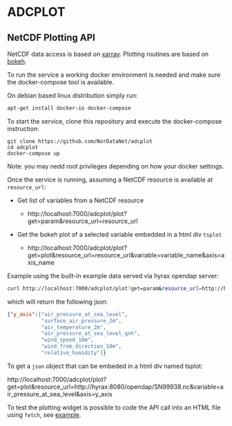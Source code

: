 # ADCPLOT

## NetCDF Plotting API

NetCDF data access is based on <a href="http://xarray.pydata.org/en/stable/" target="_blank">xarray</a>.
Plotting routines are based on <a href="https://docs.bokeh.org/en/latest/index.html" target="_blank">bokeh</a>.


To run the service a working docker environment is needed and make sure the docker-compose tool is available.

On debian based linux distribution simply run:

```bash
apt-get install docker-io docker-compose
```

To start the service, clone this repository and execute the docker-compose instruction:

```
git clone https://github.com/NorDataNet/adcplot
cd adcplot
docker-compose up
```
Note: you may nedd root privileges depending on how your docker settings.

Once the service is running, assuming a NetCDF resource is available at `resource_url`:

* Get list of variables from a NetCDF resource

    - http://localhost:7000/adcplot/plot?get=param&resource_url=resource_url

* Get the bokeh plot of a selected variable embedded in a html div `tsplot`

    - http://localhost:7000/adcplot/plot?get=plot&resource_url=resource_url&variable=variable_name&axis=axis_name


Example using the built-in example data served via hyrax opendap server:

```bash
curl http://localhost:7000/adcplot/plot?get=param&resource_url=http://hyrax:8080/opendap/SN99938.nc
```

which will return the following json:

```json
{"y_axis":["air_pressure_at_sea_level",
           "surface_air_pressure_2m", 
           "air_temperature_2m", 
           "air_pressure_at_sea_level_qnh", 
           "wind_speed_10m", 
           "wind_from_direction_10m", 
           "relative_humidity"]}
```

To get a `json` object that can be embeded in a html div named tsplot:

http://localhost:7000/adcplot/plot?get=plot&resource_url=http://hyrax:8080/opendap/SN99938.nc&variable=air_pressure_at_sea_level&axis=y_axis

To test the plotting widget is possible to code the API call into an HTML file using `fetch`, see [example](app/static/index.html).

